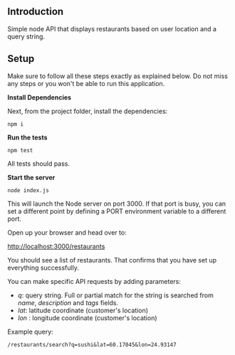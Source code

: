 ## Introduction
Simple node API that displays restaurants based on user location and a query string.

## Setup
Make sure to follow all these steps exactly as explained below. Do not miss any steps or you won't be able to run this application.

**Install Dependencies**

Next, from the project folder, install the dependencies:

    npm i

**Run the tests**

    npm test

All tests should pass.

**Start the server**

    node index.js

This will launch the Node server on port 3000. If that port is busy, you can set a different point by defining a PORT environment variable to a different port.

Open up your browser and head over to:

[http://localhost:3000/restaurants](http://localhost:3000/restaurants)

You should see a list of restaurants. That confirms that you have set up everything successfully.

You can make specific API requests by adding parameters:

 - *q*: query string. Full or partial match for the string is searched from _name_, _description_ and _tags_ fields.
 - _lat_: latitude coordinate (customer's location)
 - _lon_ : longitude coordinate (customer's location)

Example query:

    /restaurants/search?q=sushi&lat=60.17045&lon=24.93147

